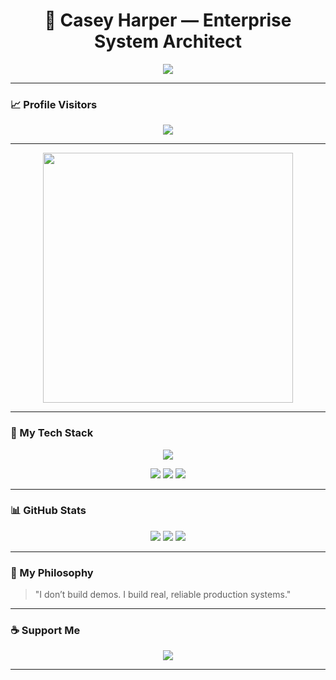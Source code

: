<h1 align="center">
  🚀 Casey Harper — Enterprise System Architect
</h1>

<p align="center">
  <img src="https://readme-typing-svg.demolab.com/?lines=Building%20Enterprise%20Systems;System%20Architect;Security%20Driven;Full%20Stack%20Engineer;Production%20Code%20Builder&center=true&width=800&height=50&color=0A3D62&vCenter=true">
</p>

---

### 📈 Profile Visitors

<p align="center">
  <img src="https://komarev.com/ghpvc/?username=f58dev&color=0A3D62&style=flat-square">
</p>

---

<p align="center">
  <img src="https://media.giphy.com/media/qgQUggAC3Pfv687qPC/giphy.gif" width="400" />
</p>

---

### 🧰 My Tech Stack

<p align="center">
  <img src="https://skillicons.dev/icons?i=dotnet,nodejs,vue,react,ts,js,sql,mongodb,postman,git,docker,linux,windows,apple" />
</p>

<p align="center">
  <img src="https://img.shields.io/badge/Architecture-Clean%20Architecture-0A3D62?style=for-the-badge" />
  <img src="https://img.shields.io/badge/Enterprise%20Ready-Yes-0A3D62?style=for-the-badge" />
  <img src="https://img.shields.io/badge/Mindset-System%20Reliability-0A3D62?style=for-the-badge" />
</p>

---

### 📊 GitHub Stats

<p align="center">
  <img src="https://github-readme-stats.vercel.app/api?username=f58dev&show_icons=true&theme=tokyonight&hide_border=true" />
  <img src="https://github-readme-stats.vercel.app/api/top-langs/?username=f58dev&layout=compact&theme=tokyonight&hide_border=true" />
  <img src="https://github-readme-activity-graph.vercel.app/graph?username=f58dev&bg_color=000000&color=0A3D62&line=0A3D62&point=5DADE2&area=true&hide_border=true" />
</p>

---

### 🧠 My Philosophy

> "I don’t build demos. I build real, reliable production systems."

---

### ☕ Support Me

<p align="center">
  <a href="https://coff.ee/f58dev" target="_blank">
    <img src="https://img.shields.io/badge/Buy%20me%20a%20coffee-0A3D62?style=for-the-badge&logo=buy-me-a-coffee&logoColor=white" />
  </a>
</p>

---
